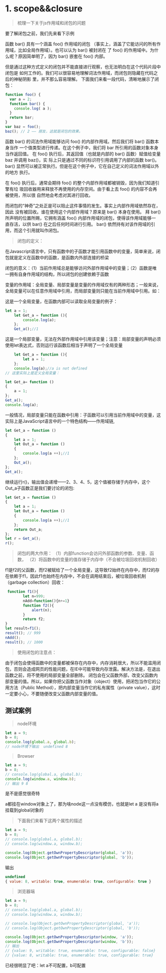 # 1. scope&&closure

> 梳理一下关于js作用域和闭包的问题

要了解闭包之前，我们先来看下示例

函数 bar() 具有一个涵盖 foo() 作用域的闭包 （事实上，涵盖了它能访问的所有作用域，比如全局作用域）。也可以认为 bar() 被封闭在 了 foo() 的作用域中。为什么呢？原因简单明了，因为 bar() 嵌套在 foo() 内部。 

但是通过这种方式定义的闭包并不能直接进行观察，也无法明白在这个代码片段中闭包是 如何工作的。我们可以很容易地理解词法作用域，而闭包则隐藏在代码之后的神秘阴影 里，并不那么容易理解。 下面我们来看一段代码，清晰地展示了闭包：

```js
function foo() {
  var a = 2;
  function bar() { 
    console.log( a ); 
  }
  return bar; 
}
var baz = foo(); 
baz(); // 2 —— 朋友，这就是闭包的效果。 
```



函数 bar() 的词法作用域能够访问 foo() 的内部作用域。然后我们将 bar() 函数本身当作 一个值类型进行传递。在这个例子中，我们将 bar 所引用的函数对象本身当作返回值。 在 foo() 执行后，其返回值（也就是内部的 bar() 函数）赋值给变量 baz 并调用 baz()，实 际上只是通过不同的标识符引用调用了内部的函数 bar()。 bar() 显然可以被正常执行。但是在这个例子中，它在自己定义的词法作用域以外的地方 执行。 

在 foo() 执行后，通常会期待 foo() 的整个内部作用域都被销毁，因为我们知道引擎有垃 圾回收器用来释放不再使用的内存空间。由于看上去 foo() 的内容不会再被使用，所以很 自然地会考虑对其进行回收。 

而闭包的“神奇”之处正是可以阻止这件事情的发生。事实上内部作用域依然存在，因此 没有被回收。谁在使用这个内部作用域？原来是 bar() 本身在使用。 拜 bar() 所声明的位置所赐，它拥有涵盖 foo() 内部作用域的闭包，使得该作用域能够一 直存活，以供 bar() 在之后任何时间进行引用。 bar() 依然持有对该作用域的引用，而这个引用就叫作闭包。



> 闭包的定义：

在Javascript语言中，只有函数中的子函数才能引用函数中的变量，简单来说，闭包就是定义在函数中的函数，是函数内外部连接的桥梁

闭包的意义：（1）当前作用域总是能够访问外部作用域中的变量；（2）函数是唯一拥有自身作用域的结构，所以闭包的创建依赖于函数

变量的作用域：全局变量、局部变量是变量的作用域仅有的两种形态；一般来说，全局变量可以在任意作用域中引用，而局部变量则只能在当前作用域中引用。如：

这是一个全局变量，在函数内部可以读取全局变量的例子：
```js
let a = 1;
	let Get_a = function (){
	    console.log(a);
	};
	Get_a();//1
```
这是一个局部变量，无法在外部作用域中引用该变量；注意：局部变量的声明必须使用let表达式，否则运行该函数后相当于声明了一个全局变量
```js
	let Get_a = function (){
		let a = 1;
	};
	console.log(a);//a is not defined
// 这里实际上是定义全局变量：

let Get_a= function ()
{
    a = 1;
};
Get_a();
console.log(a);
```
一般情况，局部变量只能在函数中引用：子函数可以引用当前作用域中的变量，这实际上是JavaScript语言中的一个特色结构——作用域链,
```js
let Get_a = function ()
{
    let a = 1;
    let Out_a = function ()
    {
        console.log(a ++);//1
    };
    Out_a();
};
Get_a();
```
继续运行r()，输出值会递增——2、3、4、5，这个值被存储于内存中，这个Out_a子函数正是我们要讨论的闭包:
```js
let Get_a = function ()
{
    let a = 1;
    let Out_a = function ()
    {
        console.log(a ++);//1
    };
    return Out_a;
};
let r = Get_a();
r();
```

> 闭包的两大作用：
（1）内部function会访问外部函数的参数、变量、函数，
（2）将函数中的变量的值存储于内存中（不会被垃圾回收机制回收）

f1是f2的父函数，而f2被赋给了一个全局变量，这导致f2始终在内存中，而f2的存在依赖于f1，因此f1也始终在内存中，不会在调用结束后，被垃圾回收机制（garbage collection）回收：
```js
 function f1(){
    	let n=999;
    	nAdd=function(){n+=1}
    	function f2(){
        	alert(n);
        }
    	return f2;
}
let result=f1();
result(); // 999
nAdd();
result(); // 1000
```
> 使用闭包的注意点：

由于闭包会使得函数中的变量都被保存在内存中，内存消耗很大，所以不能滥用闭包，否则会造成网页的性能问题，在IE中可能导致内存泄露。解决方法是，在退出函数之前，将不使用的局部变量全部删除。
闭包会在父函数外部，改变父函数内部变量的值。所以，如果你把父函数当作对象（object）使用，把闭包当作它的公用方法（Public Method），把内部变量当作它的私有属性（private value），这时一定要小心，不要随便改变父函数内部变量的值。

## 测试案例

> node环境

```js
let a = 9;
b = 8;
console.log(global.a, global.b);
// node环境下输出  undefined 8
```

> Browser

```js
let a = 9;
b = 8;
// console.log(global.a, global.b);
console.log(window.a, window.b);
// 输出 9 8
```

是不是感觉很奇特

a都挂在window对象上了，那为啥node这一点没有模仿，也就是let a 是没有将a挂载到global对象的

>  下面我们来看下这两个属性的描述

```js
let a = 9;
b = 8;
// console.log(global.a, global.b);
// console.log(window.a, window.b);

console.log(Object.getOwnPropertyDescriptor(global, 'a'));
console.log(Object.getOwnPropertyDescriptor(global, 'b'));
```

输出

```js
undefined
{ value: 8, writable: true, enumerable: true, configurable: true }
```

> 浏览器端

```js
let a = 9;
b = 8;
// console.log(global.a, global.b);
// console.log(window.a, window.b);

// console.log(Object.getOwnPropertyDescriptor(global, 'a'));
// console.log(Object.getOwnPropertyDescriptor(global, 'b'));

console.log(Object.getOwnPropertyDescriptor(window, 'a'));
console.log(Object.getOwnPropertyDescriptor(window, 'b'));
// 输出
// {value: 9, writable: true, enumerable: true, configurable: false}
// {value: 8, writable: true, enumerable: true, configurable: true}
```

已经很明显了吧：let a不可配置，b可配置